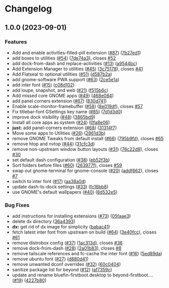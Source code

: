 # Changelog

## 1.0.0 (2023-09-01)


### Features

* Add and enable activities-filled-pill extension ([#87](https://github.com/Findarato/beyond/issues/87)) ([7b27ed1](https://github.com/Findarato/beyond/commit/7b27ed175d16ae3389c84ddfc07691b4040160e8))
* add boxes to utilities ([#54](https://github.com/Findarato/beyond/issues/54)) ([7de74a3](https://github.com/Findarato/beyond/commit/7de74a3237252a17ede825eaa86f268860515c03)), closes [#52](https://github.com/Findarato/beyond/issues/52)
* add dock-from-dash and replace-activities ([#13](https://github.com/Findarato/beyond/issues/13)) ([a9544bc](https://github.com/Findarato/beyond/commit/a9544bc03453a30095237a5056291ba0802b2efe))
* Add Extension Manager to utilities ([#45](https://github.com/Findarato/beyond/issues/45)) ([3c75178](https://github.com/Findarato/beyond/commit/3c751783eff9de5e4b82e6dd11d470ed7a7c29df)), closes [#41](https://github.com/Findarato/beyond/issues/41)
* Add Flatseal to optional utilities ([#51](https://github.com/Findarato/beyond/issues/51)) ([d587b2a](https://github.com/Findarato/beyond/commit/d587b2a3a4439f85172dc45b0b6fa2375a24a370))
* add gnome-software PWA support ([#63](https://github.com/Findarato/beyond/issues/63)) ([2ce5e1a](https://github.com/Findarato/beyond/commit/2ce5e1aebeba082fa6e9982b569ddd0c3f857861))
* add inter font ([#15](https://github.com/Findarato/beyond/issues/15)) ([c08d102](https://github.com/Findarato/beyond/commit/c08d102c6a97d1e2162a60b1d33473e3a687432c))
* add loupe, snapshot, and web ([#21](https://github.com/Findarato/beyond/issues/21)) ([f515b6c](https://github.com/Findarato/beyond/commit/f515b6cc2b8a95e8b035a45d9ccec124601570f9))
* Add missed core GNOME apps ([#49](https://github.com/Findarato/beyond/issues/49)) ([468e084](https://github.com/Findarato/beyond/commit/468e0847aec29f6192415a57776c8c62c9a7b794))
* add panel corners extension ([#67](https://github.com/Findarato/beyond/issues/67)) ([830d741](https://github.com/Findarato/beyond/commit/830d74148a570e436c05ba876f0802e9ead23e88))
* Enable scale-monitor-framebuffer ([#58](https://github.com/Findarato/beyond/issues/58)) ([8e019df](https://github.com/Findarato/beyond/commit/8e019df0db24a1e1fd235e835b3ebb33f0a07880)), closes [#57](https://github.com/Findarato/beyond/issues/57)
* Fix titlebar-font GSettings key name ([#85](https://github.com/Findarato/beyond/issues/85)) ([7d1d3d0](https://github.com/Findarato/beyond/commit/7d1d3d014b4fbd1f758073352ccc86efc549ea34))
* improve dock visibility ([#48](https://github.com/Findarato/beyond/issues/48)) ([3865bd9](https://github.com/Findarato/beyond/commit/3865bd9e046a6134e3a761d9c381652e2ab0b94b))
* Install all core apps as system ([#24](https://github.com/Findarato/beyond/issues/24)) ([0fa8e06](https://github.com/Findarato/beyond/commit/0fa8e06c46051c610ac3fa78a95ddaeec3e47c6b))
* **just:** add panel-corners extension ([#68](https://github.com/Findarato/beyond/issues/68)) ([31314f7](https://github.com/Findarato/beyond/commit/31314f72ca3bb2e39fdac0b9841e4731cee5ea9b))
* Move some apps to Utilities ([#26](https://github.com/Findarato/beyond/issues/26)) ([2861d3b](https://github.com/Findarato/beyond/commit/2861d3b68d7984daf45112bc25b704379abd4a47))
* remove GNOME Tweaks from default install ([#66](https://github.com/Findarato/beyond/issues/66)) ([795b9fd](https://github.com/Findarato/beyond/commit/795b9fd140d9e01ace7e310821d41106500e4954)), closes [#65](https://github.com/Findarato/beyond/issues/65)
* remove htop and nvtop ([#44](https://github.com/Findarato/beyond/issues/44)) ([31cfc3d](https://github.com/Findarato/beyond/commit/31cfc3d6e65602e79f819d26d4369e2338e81c2c))
* remove non-upstream window button layouts ([#31](https://github.com/Findarato/beyond/issues/31)) ([76c22d9](https://github.com/Findarato/beyond/commit/76c22d9c8e3329912053fff47c2ea6062e9fb0fa)), closes [#30](https://github.com/Findarato/beyond/issues/30)
* set default dash configuration ([#38](https://github.com/Findarato/beyond/issues/38)) ([eb52f3b](https://github.com/Findarato/beyond/commit/eb52f3bb5ab8163c29c81d9a504df843aa2d5921))
* Sort folders before files ([#60](https://github.com/Findarato/beyond/issues/60)) ([263977f](https://github.com/Findarato/beyond/commit/263977fd28f44871538b9d8f4f6264067d5b273e)), closes [#59](https://github.com/Findarato/beyond/issues/59)
* swap out gnome-terminal for gnome-console ([#20](https://github.com/Findarato/beyond/issues/20)) ([addf662](https://github.com/Findarato/beyond/commit/addf662ff3423d51cd20ffade01ccd1c87a7d0cc)), closes [#7](https://github.com/Findarato/beyond/issues/7)
* switch to inter font ([#17](https://github.com/Findarato/beyond/issues/17)) ([aa38a0d](https://github.com/Findarato/beyond/commit/aa38a0d5cdf15e63e44ad01f9ca747d7be307676))
* update dash-to-dock settings ([#33](https://github.com/Findarato/beyond/issues/33)) ([fc16bb8](https://github.com/Findarato/beyond/commit/fc16bb825dc266539f2747e11fd9f133513efd8f))
* use GNOME's default wallpapers ([#40](https://github.com/Findarato/beyond/issues/40)) ([8d532e5](https://github.com/Findarato/beyond/commit/8d532e53132d8df7cc23dd6c8af6fac46f7cc54c))


### Bug Fixes

* add instructions for installing extensions ([#73](https://github.com/Findarato/beyond/issues/73)) ([05faae3](https://github.com/Findarato/beyond/commit/05faae34de1f0d5a25d652e67e5a606129c03b59))
* delete dx directory ([36a4393](https://github.com/Findarato/beyond/commit/36a43935fa5141cdcf56d3b73c08fd4dd9b87908))
* **dx:** get rid of dx image for simplicity ([babac41](https://github.com/Findarato/beyond/commit/babac41b4aae9a91f81ddef2ecae2541e9727fbf))
* fetch latest inter font from upstream on build ([#64](https://github.com/Findarato/beyond/issues/64)) ([3e40fcc](https://github.com/Findarato/beyond/commit/3e40fccbd24d2b83c76b8f619d17e9688913c979)), closes [#61](https://github.com/Findarato/beyond/issues/61)
* remove distrobox config ([#37](https://github.com/Findarato/beyond/issues/37)) ([1ac313d](https://github.com/Findarato/beyond/commit/1ac313d2f27c7fa65dfdfb9d923977e99b296ba7)), closes [#36](https://github.com/Findarato/beyond/issues/36)
* remove dock-from-dash ([#28](https://github.com/Findarato/beyond/issues/28)) ([2a01b83](https://github.com/Findarato/beyond/commit/2a01b834077b88a5ec56de9a55db45078e42900f)), closes [#8](https://github.com/Findarato/beyond/issues/8)
* remove tailscale references and fc-cache the inter font ([#16](https://github.com/Findarato/beyond/issues/16)) ([5ed89da](https://github.com/Findarato/beyond/commit/5ed89dad9c6c9aff310b6bb828a4a3e2c1b98622))
* remove ubuntu font ([#27](https://github.com/Findarato/beyond/issues/27)) ([d880d41](https://github.com/Findarato/beyond/commit/d880d41113997934b7b4155cff92a4c3b79a255f))
* remove unwanted dconf overrides ([#32](https://github.com/Findarato/beyond/issues/32)) ([60c0404](https://github.com/Findarato/beyond/commit/60c04049a6ee15282c42c6c7af6a12e63695b433))
* sanitize package list for beyond ([#12](https://github.com/Findarato/beyond/issues/12)) ([af7359c](https://github.com/Findarato/beyond/commit/af7359cc8626ba70272375a3fa37f03318000978))
* update and rename bluefin-firstboot.desktop to beyond-firstboot.… ([#19](https://github.com/Findarato/beyond/issues/19)) ([4227b80](https://github.com/Findarato/beyond/commit/4227b802745e20e0b63f9bd358182a50138f2ab8))
